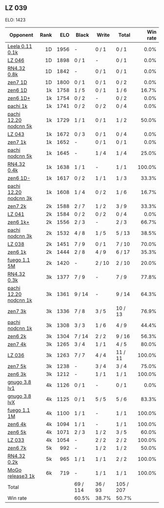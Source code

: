 ## LZ 039 ##

ELO: 1423

Opponent | Rank | ELO | Black | Write | Total | Win rate
---------|-----:|----:|-------|-------|-------|-------:
[Leela 0.11 0.1k](Leela%200.11%200.1k.md) | 1D | 1956 | - | 0 / 1 | 0 / 1 | 0.0%
[LZ 046](LZ%20046.md) | 1D | 1898 | 0 / 1 | - | 0 / 1 | 0.0%
[RN4.32 0.8k](RN4.32%200.8k.md) | 1D | 1842 | - | 0 / 1 | 0 / 1 | 0.0%
[zen7 1D](zen7%201D.md) | 1D | 1800 | 0 / 1 | 0 / 1 | 0 / 2 | 0.0%
[zen6 1D](zen6%201D.md) | 1k | 1758 | 1 / 5 | 0 / 1 | 1 / 6 | 16.7%
[zen6 1D+](zen6%201D+.md) | 1k | 1754 | 0 / 2 | - | 0 / 2 | 0.0%
[pachi 1k](pachi%201k.md) | 1k | 1741 | 0 / 2 | 0 / 2 | 0 / 4 | 0.0%
[pachi 12.20 nodcnn 5k](pachi%2012.20%20nodcnn%205k.md) | 1k | 1729 | 1 / 1 | 0 / 1 | 1 / 2 | 50.0%
[LZ 043](LZ%20043.md) | 1k | 1672 | 0 / 3 | 0 / 1 | 0 / 4 | 0.0%
[zen7 1k](zen7%201k.md) | 1k | 1652 | - | 0 / 1 | 0 / 1 | 0.0%
[pachi nodcnn 5k](pachi%20nodcnn%205k.md) | 1k | 1645 | - | 1 / 4 | 1 / 4 | 25.0%
[RN4.32 0.4k](RN4.32%200.4k.md) | 1k | 1638 | 1 / 1 | - | 1 / 1 | 100.0%
[zen6 1D-](zen6%201D-.md) | 1k | 1617 | 0 / 2 | 1 / 1 | 1 / 3 | 33.3%
[pachi 12.20 nodcnn 3k](pachi%2012.20%20nodcnn%203k.md) | 1k | 1608 | 1 / 4 | 0 / 2 | 1 / 6 | 16.7%
[zen7 2k](zen7%202k.md) | 2k | 1588 | 2 / 7 | 1 / 2 | 3 / 9 | 33.3%
[LZ 041](LZ%20041.md) | 2k | 1584 | 0 / 2 | 0 / 2 | 0 / 4 | 0.0%
[zen6 1k+](zen6%201k+.md) | 2k | 1556 | 2 / 3 | - | 2 / 3 | 66.7%
[pachi nodcnn 3k](pachi%20nodcnn%203k.md) | 2k | 1532 | 4 / 8 | 1 / 5 | 5 / 13 | 38.5%
[LZ 038](LZ%20038.md) | 2k | 1451 | 7 / 9 | 0 / 1 | 7 / 10 | 70.0%
[zen6 1k](zen6%201k.md) | 2k | 1444 | 2 / 8 | 4 / 9 | 6 / 17 | 35.3%
[fuego 1.1 5M](fuego%201.1%205M.md) | 2k | 1420 | - | 2 / 10 | 2 / 10 | 20.0%
[RN4.32 0.3k](RN4.32%200.3k.md) | 3k | 1377 | 7 / 9 | - | 7 / 9 | 77.8%
[pachi 12.20 nodcnn 1k](pachi%2012.20%20nodcnn%201k.md) | 3k | 1361 | 9 / 14 | - | 9 / 14 | 64.3%
[zen7 3k](zen7%203k.md) | 3k | 1336 | 7 / 8 | 3 / 5 | 10 / 13 | 76.9%
[pachi nodcnn 1k](pachi%20nodcnn%201k.md) | 3k | 1308 | 3 / 3 | 1 / 6 | 4 / 9 | 44.4%
[zen6 2k](zen6%202k.md) | 3k | 1304 | 7 / 14 | 2 / 2 | 9 / 16 | 56.3%
[zen7 4k](zen7%204k.md) | 3k | 1265 | 3 / 4 | 1 / 1 | 4 / 5 | 80.0%
[LZ 036](LZ%20036.md) | 3k | 1263 | 7 / 7 | 4 / 4 | 11 / 11 | 100.0%
[zen7 5k](zen7%205k.md) | 3k | 1238 | - | 3 / 4 | 3 / 4 | 75.0%
[zen6 3k](zen6%203k.md) | 3k | 1212 | - | 1 / 1 | 1 / 1 | 100.0%
[gnugo 3.8 lv1](gnugo%203.8%20lv1.md) | 4k | 1126 | 0 / 1 | - | 0 / 1 | 0.0%
[gnugo 3.8 lvX](gnugo%203.8%20lvX.md) | 4k | 1125 | 0 / 1 | 5 / 5 | 5 / 6 | 83.3%
[fuego 1.1 1M](fuego%201.1%201M.md) | 4k | 1100 | 1 / 1 | - | 1 / 1 | 100.0%
[zen6 4k](zen6%204k.md) | 4k | 1094 | 1 / 1 | - | 1 / 1 | 100.0%
[zen6 5k](zen6%205k.md) | 4k | 1071 | 2 / 3 | 1 / 2 | 3 / 5 | 60.0%
[LZ 033](LZ%20033.md) | 4k | 1054 | - | 2 / 2 | 2 / 2 | 100.0%
[zen6 7k](zen6%207k.md) | 5k | 992 | - | 1 / 2 | 1 / 2 | 50.0%
[RN4.32 0.2k](RN4.32%200.2k.md) | 5k | 965 | 1 / 1 | 1 / 1 | 2 / 2 | 100.0%
[MoGo release3 1k](MoGo%20release3%201k.md) | 6k | 719 | - | 1 / 1 | 1 / 1 | 100.0%
Total | | | 69 / 114 | 36 / 93 | 105 / 207 | 
Win rate| | | 60.5% | 38.7% | 50.7% | 
